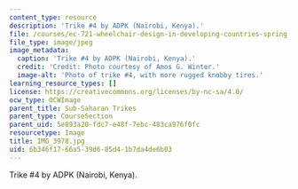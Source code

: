 ```yaml
---
content_type: resource
description: 'Trike #4 by ADPK (Nairobi, Kenya).'
file: /courses/ec-721-wheelchair-design-in-developing-countries-spring-2009/6b346f1766a539d685d41b7da4de6b03_IMG_3978.jpg
file_type: image/jpeg
image_metadata:
  caption: 'Trike #4 by ADPK (Nairobi, Kenya).'
  credit: 'Credit: Photo courtesy of Amos G. Winter.'
  image-alt: 'Photo of trike #4, with more rugged knobby tires.'
learning_resource_types: []
license: https://creativecommons.org/licenses/by-nc-sa/4.0/
ocw_type: OCWImage
parent_title: Sub-Saharan Trikes
parent_type: CourseSection
parent_uid: 5e893a20-fdc7-e48f-7ebc-483ca976f0fc
resourcetype: Image
title: IMG_3978.jpg
uid: 6b346f17-66a5-39d6-85d4-1b7da4de6b03
---
```

Trike #4 by ADPK (Nairobi, Kenya).